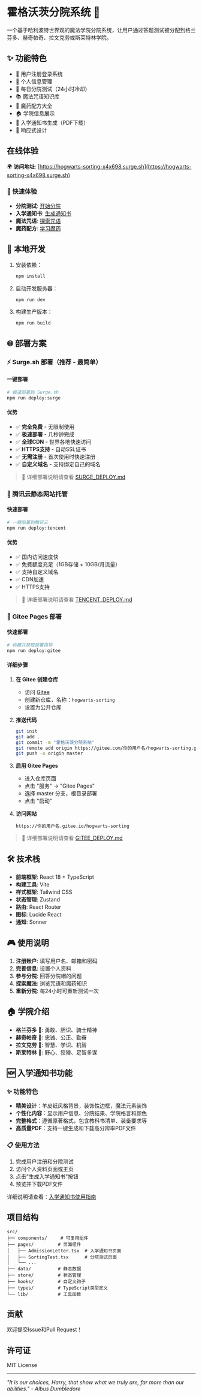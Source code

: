 # 霍格沃茨分院系统 🏰

一个基于哈利波特世界观的魔法学院分院系统，让用户通过答题测试被分配到格兰芬多、赫奇帕奇、拉文克劳或斯莱特林学院。

## ✨ 功能特色

- 🔐 用户注册登录系统
- 👤 个人信息管理
- 🎯 每日分院测试（24小时冷却）
- 📚 魔法咒语知识库
- 🧪 魔药配方大全
- 🏠 学院信息展示
- 📜 入学通知书生成（PDF下载）
- 📱 响应式设计

## 在线体验

🌍 **访问地址**: [https://hogwarts-sorting-x4x698.surge.sh](https://hogwarts-sorting-x4x698.surge.sh)

### 🎯 快速体验
- **分院测试**: [开始分院](https://hogwarts-sorting-x4x698.surge.sh/sorting)
- **入学通知书**: [生成通知书](https://hogwarts-sorting-x4x698.surge.sh/admission-letter)
- **魔法咒语**: [探索咒语](https://hogwarts-sorting-x4x698.surge.sh/spells)
- **魔药配方**: [学习魔药](https://hogwarts-sorting-x4x698.surge.sh/potions)

## 🚀 本地开发

1. 安装依赖：
   ```bash
   npm install
   ```

2. 启动开发服务器：
   ```bash
   npm run dev
   ```

3. 构建生产版本：
   ```bash
   npm run build
   ```

## 🌐 部署方案

### ⚡ Surge.sh 部署（推荐 - 最简单）

#### 一键部署
```bash
# 极速部署到 Surge.sh
npm run deploy:surge
```

#### 优势
- ✅ **完全免费** - 无限制使用
- ✅ **极速部署** - 几秒钟完成
- ✅ **全球CDN** - 世界各地快速访问
- ✅ **HTTPS支持** - 自动SSL证书
- ✅ **无需注册** - 首次使用时快速注册
- ✅ **自定义域名** - 支持绑定自己的域名

> 📖 详细部署说明请查看 [SURGE_DEPLOY.md](./SURGE_DEPLOY.md)

### 🚀 腾讯云静态网站托管

#### 快速部署
```bash
# 一键部署到腾讯云
npm run deploy:tencent
```

#### 优势
- ✅ 国内访问速度快
- ✅ 免费额度充足（1GB存储 + 10GB/月流量）
- ✅ 支持自定义域名
- ✅ CDN加速
- ✅ HTTPS支持

> 📖 详细部署说明请查看 [TENCENT_DEPLOY.md](./TENCENT_DEPLOY.md)

### 📄 Gitee Pages 部署

#### 快速部署
```bash
# 构建并获取部署指导
npm run deploy:gitee
```

#### 详细步骤

1. **在 Gitee 创建仓库**
   - 访问 [Gitee](https://gitee.com)
   - 创建新仓库，名称：`hogwarts-sorting`
   - 设置为公开仓库

2. **推送代码**
   ```bash
   git init
   git add .
   git commit -m "霍格沃茨分院系统"
   git remote add origin https://gitee.com/你的用户名/hogwarts-sorting.git
   git push -u origin master
   ```

3. **启用 Gitee Pages**
   - 进入仓库页面
   - 点击 "服务" → "Gitee Pages"
   - 选择 master 分支，根目录部署
   - 点击 "启动"

4. **访问网站**
   ```
   https://你的用户名.gitee.io/hogwarts-sorting
   ```

> 📖 详细部署说明请查看 [GITEE_DEPLOY.md](./GITEE_DEPLOY.md)

## 🛠️ 技术栈

- **前端框架**: React 18 + TypeScript
- **构建工具**: Vite
- **样式框架**: Tailwind CSS
- **状态管理**: Zustand
- **路由**: React Router
- **图标**: Lucide React
- **通知**: Sonner

## 🎮 使用说明

1. **注册账户**: 填写用户名、邮箱和密码
2. **完善信息**: 设置个人资料
3. **参与分院**: 回答分院帽的问题
4. **探索魔法**: 浏览咒语和魔药知识
5. **重新分院**: 每24小时可重新测试一次

## 🏠 学院介绍

- **格兰芬多** 🦁: 勇敢、胆识、骑士精神
- **赫奇帕奇** 🦡: 忠诚、公正、勤奋
- **拉文克劳** 🦅: 智慧、学识、机智
- **斯莱特林** 🐍: 野心、狡猾、足智多谋

## 🆕 入学通知书功能

### ✨ 功能特色
- **精美设计**：羊皮纸风格背景，装饰性边框，魔法元素装饰
- **个性化内容**：显示用户信息、分院结果、学院格言和颜色
- **完整格式**：遵循原著格式，包含教科书清单、装备要求等
- **高质量PDF**：支持一键生成和下载高分辨率PDF文件

### 📋 使用方法
1. 完成用户注册和分院测试
2. 访问个人资料页面或主页
3. 点击"生成入学通知书"按钮
4. 预览并下载PDF文件

详细说明请查看：[入学通知书使用指南](./ADMISSION_LETTER_GUIDE.md)

## 项目结构

```
src/
├── components/     # 可复用组件
├── pages/         # 页面组件
│   ├── AdmissionLetter.tsx  # 入学通知书页面
│   ├── SortingTest.tsx      # 分院测试页面
│   └── ...
├── data/          # 静态数据
├── store/         # 状态管理
├── hooks/         # 自定义钩子
├── types/         # TypeScript类型定义
└── lib/           # 工具函数
```

## 贡献

欢迎提交Issue和Pull Request！

## 许可证

MIT License

---

*"It is our choices, Harry, that show what we truly are, far more than our abilities." - Albus Dumbledore*
